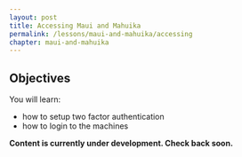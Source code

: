 ```yaml
---
layout: post
title: Accessing Maui and Mahuika
permalink: /lessons/maui-and-mahuika/accessing
chapter: maui-and-mahuika
---
```


## Objectives

You will learn:

* how to setup two factor authentication
* how to login to the machines


**Content is currently under development. Check back soon.**
